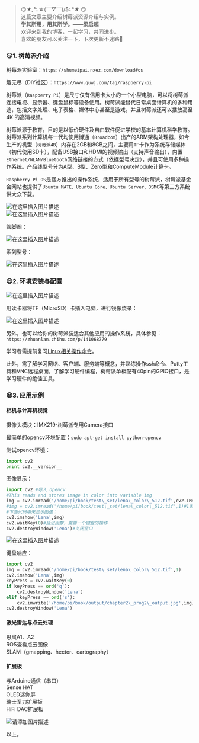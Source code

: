 > 😏*★,°*:.☆(￣▽￣)/$:*.°★* 😏  
>  这篇文章主要介绍树莓派资源介绍与实例。  
>  **学其所用，用其所学。——梁启超**  
>  欢迎来到我的博客，一起学习，共同进步。  
>  喜欢的朋友可以关注一下，下次更新不迷路🥞

### 😏1. 树莓派介绍


树莓派实验室：`https://shumeipai.nxez.com/download#os`


趣无尽（DIY社区）：`https://www.quwj.com/tag/raspberry-pi`


树莓派（`Raspberry Pi`）是尺寸仅有信用卡大小的一个小型电脑，可以将树莓派连接电视、显示器、键盘鼠标等设备使用。树莓派能替代日常桌面计算机的多种用途，包括文字处理、电子表格、媒体中心甚至是游戏。并且树莓派还可以播放高至 4K 的高清视频。


树莓派源于教育，目的是以低价硬件及自由软件促进学校的基本计算机科学教育。树莓派系列计算机每一代均使用博通（`Broadcom`）出产的ARM架构处理器，如今生产的机型（`树莓派4B`）内存在2GB和8GB之间，主要用`TF`卡作为系统存储媒体（初代使用SD卡），配备USB接口和HDMI的视频输出（支持声音输出），内置`Ethernet/WLAN/Bluetooth`网络链接的方式（依据型号决定），并且可使用多种操作系统。产品线型号分为A型、B型、Zero型和ComputeModule计算卡。


`Raspberry Pi OS`是官方推出的操作系统，适用于所有型号的树莓派，树莓派基金会网站也提供了`Ubuntu MATE、Ubuntu Core、Ubuntu Server、OSMC`等第三方系统供大众下载。


![在这里插入图片描述](https://img-blog.csdnimg.cn/direct/be10a5ba9e234ecebddf322756963b06.png)  
 ![在这里插入图片描述](https://img-blog.csdnimg.cn/direct/bfd26cf4c45240179d15711b5087ed91.png)


管脚图：


![在这里插入图片描述](https://img-blog.csdnimg.cn/direct/d69ca128cec04eacbcc1c91cd7dd466c.png)


系列型号：


![在这里插入图片描述](https://img-blog.csdnimg.cn/direct/6498d23d228c416793859d748abd184f.png)


### 😊2. 环境安装与配置


![在这里插入图片描述](https://img-blog.csdnimg.cn/direct/16be9351763a419595a6b4f320b2a43e.png)


用读卡器将TF（MicroSD）卡插入电脑，进行镜像烧录：


![在这里插入图片描述](https://img-blog.csdnimg.cn/direct/7083d4a5c8a348a39ce8b5681dd62691.png)


另外，也可以给你的树莓派装适合其他应用的操作系统，具体参见：`https://zhuanlan.zhihu.com/p/141068779`


学习者需提前复习[Linux相关操作命令](https://shumeipai.nxez.com/2019/02/14/the-most-common-raspberry-pi-commands-and-what-they-do.html)。


此外，需了解学习网络、客户端、服务端等概念，并熟练操作ssh命令、Putty工具和VNC远程桌面，了解学习硬件编程，树莓派单板配有40pin的GPIO接口，是学习硬件的绝佳工具。


### 😆3. 应用示例


#### 相机与计算机视觉


摄像头模块：IMX219-树莓派专用Camera接口


最简单的opencv环境配置：`sudo apt-get install python-opencv`


测试opencv环境：



```python
import cv2
print cv2.__version__

```

图像显示：



```python
import cv2 #导入 opencv
#This reads and stores image in color into variable img
img = cv2.imread('/home/pi/book/test\_set/lena\_color\_512.tif',cv2.IMREAD_COLOR)
#img = cv2.imread('/home/pi/book/test\_set/lena\_color\_512.tif',1)#1表示COLOR的默认值
#下面代码用来显示图像：
cv2.imshow('Lena',img)
cv2.waitKey(0)#延迟函数，需要一个键盘的操作
cv2.destroyWindow('Lena')#关闭窗口

```

![在这里插入图片描述](https://img-blog.csdnimg.cn/direct/224b40b14a8943edb995965d0888d14b.png)


键盘响应：



```python
import cv2
img = cv2.imread('/home/pi/book/test\_set/lena\_color\_512.tif',1)
cv2.imshow('Lena',img)
keyPress = cv2.waitKey(0)
if keyPress == ord('q'):
	cv2.destroyWindow('Lena')
elif keyPress == ord('s'): 
	cv2.imwrite('/home/pi/book/output/chapter2\_prog2\_output.jpg',img)
cv2.destroyWindow('Lena')

```

#### 激光雷达与点云处理


思岚A1、A2  
 ROS查看点云图像  
 SLAM（gmapping、hector、cartography）


#### 扩展板


与Arduino通信（串口）  
 Sense HAT  
 OLED迷你屏  
 瑞士军刀扩展板  
 HiFi DAC扩展板


![请添加图片描述](https://img-blog.csdnimg.cn/5ea93bb657184b9eb8515cc76047c16a.png)


以上。





